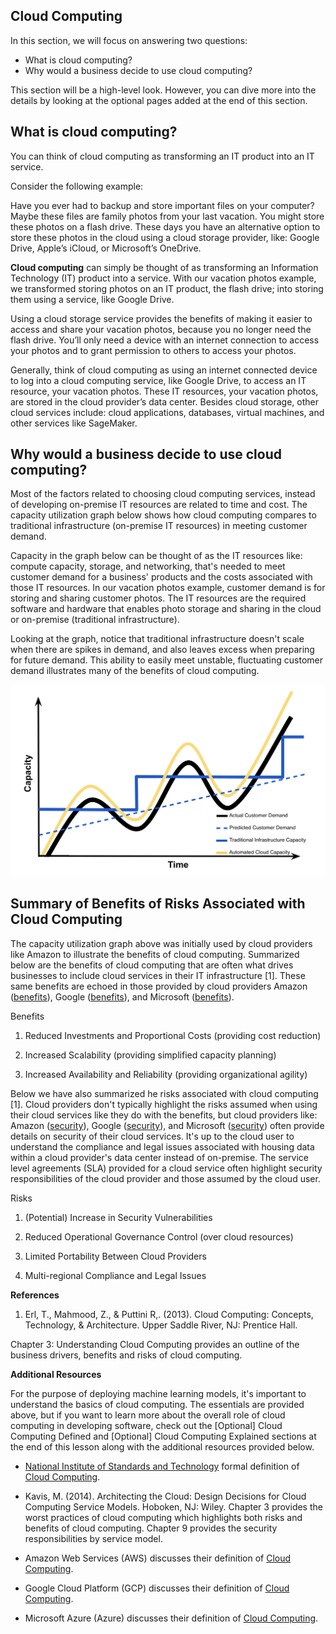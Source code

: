 Cloud Computing
---

In this section, we will focus on answering two questions:

* What is cloud computing?
* Why would a business decide to use cloud computing?

This section will be a high-level look. However, you can dive more into the details by looking at the optional pages added at the end of this section.

What is cloud computing?
---
You can think of cloud computing as transforming an IT product into an IT service.

Consider the following example:

>
  Have you ever had to backup and store important files on your computer? Maybe these files are family photos from your last vacation. You might store these photos on a flash drive. These days you have an alternative option to store these photos in the cloud using a cloud storage provider, like: Google Drive, Apple’s iCloud, or Microsoft’s OneDrive.

**Cloud computing** can simply be thought of as transforming an Information Technology (IT) product into a service. With our vacation photos example, we transformed storing photos on an IT product, the flash drive; into storing them using a service, like Google Drive.

Using a cloud storage service provides the benefits of making it easier to access and share your vacation photos, because you no longer need the flash drive. You’ll only need a device with an internet connection to access your photos and to grant permission to others to access your photos.

Generally, think of cloud computing as using an internet connected device to log into a cloud computing service, like Google Drive, to access an IT resource, your vacation photos. These IT resources, your vacation photos, are stored in the cloud provider’s data center. Besides cloud storage, other cloud services include: cloud applications, databases, virtual machines, and other services like SageMaker.

Why would a business decide to use cloud computing?
---

Most of the factors related to choosing cloud computing services, instead of developing on-premise IT resources are related to time and cost. The capacity utilization graph below shows how cloud computing compares to traditional infrastructure (on-premise IT resources) in meeting customer demand.

Capacity in the graph below can be thought of as the IT resources like: compute capacity, storage, and networking, that's needed to meet customer demand for a business' products and the costs associated with those IT resources. In our vacation photos example, customer demand is for storing and sharing customer photos. The IT resources are the required software and hardware that enables photo storage and sharing in the cloud or on-premise (traditional infrastructure).

Looking at the graph, notice that traditional infrastructure doesn't scale when there are spikes in demand, and also leaves excess when preparing for future demand. This ability to easily meet unstable, fluctuating customer demand illustrates many of the benefits of cloud computing.

![capacity img](./Images/capacityutilizationcurve.png)

Summary of Benefits of Risks Associated with Cloud Computing
---

The capacity utilization graph above was initially used by cloud providers like Amazon to illustrate the benefits of cloud computing. Summarized below are the benefits of cloud computing that are often what drives businesses to include cloud services in their IT infrastructure [1]. These same benefits are echoed in those provided by cloud providers Amazon ([benefits](https://aws.amazon.com/what-is-cloud-computing/)), Google ([benefits](https://cloud.google.com/what-is-cloud-computing/)), and Microsoft ([benefits](https://azure.microsoft.com/en-us/overview/what-is-cloud-computing/)).

Benefits

1. Reduced Investments and Proportional Costs (providing cost reduction)

2. Increased Scalability (providing simplified capacity planning)

3. Increased Availability and Reliability (providing organizational agility)

Below we have also summarized he risks associated with cloud computing [1]. Cloud providers don't typically highlight the risks assumed when using their cloud services like they do with the benefits, but cloud providers like: Amazon ([security](https://aws.amazon.com/security/introduction-to-cloud-security/)), Google ([security](https://cloud.google.com/security/data-safety/)), and Microsoft ([security](https://www.microsoft.com/en-us/TrustCenter/CloudServices/Azure/default.aspx)) often provide details on security of their cloud services. It's up to the cloud user to understand the compliance and legal issues associated with housing data within a cloud provider's data center instead of on-premise. The service level agreements (SLA) provided for a cloud service often highlight security responsibilities of the cloud provider and those assumed by the cloud user.

Risks

1. (Potential) Increase in Security Vulnerabilities

2. Reduced Operational Governance Control (over cloud resources)

3. Limited Portability Between Cloud Providers

4. Multi-regional Compliance and Legal Issues

**References**

1.   Erl, T., Mahmood, Z., & Puttini R,. (2013). Cloud Computing: Concepts, Technology, & Architecture. Upper Saddle River, NJ: Prentice Hall.

Chapter 3: Understanding Cloud Computing provides an outline of the business drivers, benefits and risks of cloud computing.

**Additional Resources**

For the purpose of deploying machine learning models, it's important to understand the basics of cloud computing. The essentials are provided above, but if you want to learn more about the overall role of cloud computing in developing software, check out the [Optional] Cloud Computing Defined and [Optional] Cloud Computing Explained sections at the end of this lesson along with the additional resources provided below.

* [National Institute of Standards and Technology](https://www.nist.gov/) formal definition of [Cloud Computing](https://csrc.nist.gov/publications/detail/sp/800-145/final).

* Kavis, M. (2014). Architecting the Cloud: Design Decisions for Cloud Computing Service Models. Hoboken, NJ: Wiley. Chapter 3 provides the worst practices of cloud computing which highlights both risks and benefits of cloud computing. Chapter 9 provides the security responsibilities by service model.

* Amazon Web Services (AWS) discusses their definition of [Cloud Computing](https://aws.amazon.com/what-is-cloud-computing/).

* Google Cloud Platform (GCP) discusses their definition of [Cloud Computing](https://cloud.google.com/what-is-cloud-computing/).

* Microsoft Azure (Azure) discusses their definition of [Cloud Computing](https://azure.microsoft.com/en-us/overview/what-is-cloud-computing/).

